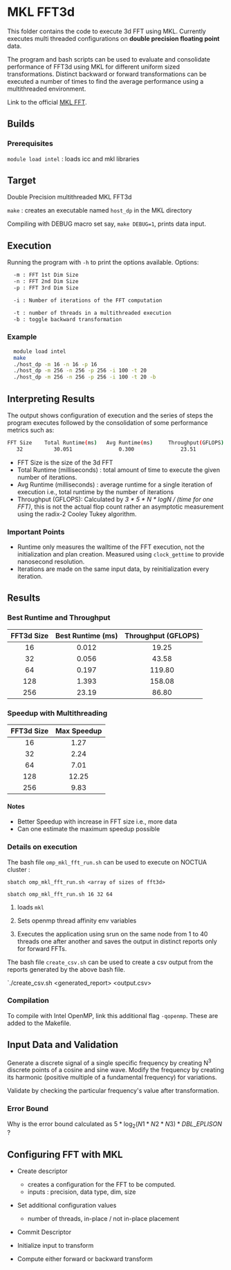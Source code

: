 # MKL FFT3d

This folder contains the code to execute 3d FFT using MKL. Currently executes
multi threaded configurations on **double precision floating point** data.  

The program and bash scripts can be used to evaluate and consolidate performance of FFT3d using MKL for different uniform sized transformations. Distinct backward or forward transformations can be executed a number of times to find the average performance using a multithreaded environment.

Link to the official [MKL FFT](https://software.intel.com/en-us/node/521955).

## Builds

### Prerequisites

`module load intel` : loads icc and mkl libraries

## Target

Double Precision multithreaded MKL FFT3d

`make` : creates an executable named `host_dp` in the MKL directory

Compiling with DEBUG macro set say, `make DEBUG=1`, prints data input.

## Execution

Running the program with `-h` to print the options available.
Options:

```bash
  -m : FFT 1st Dim Size
  -n : FFT 2nd Dim Size
  -p : FFT 3rd Dim Size

  -i : Number of iterations of the FFT computation

  -t : number of threads in a multithreaded execution
  -b : toggle backward transformation
```

### Example

```bash
  module load intel
  make
  ./host_dp -m 16 -n 16 -p 16 
  ./host_dp -m 256 -n 256 -p 256 -i 100 -t 20
  ./host_dp -m 256 -n 256 -p 256 -i 100 -t 20 -b
```

## Interpreting Results

The output shows configuration of execution and the series of steps the program
executes followed by the consolidation of some performance metrics such as:

```bash
FFT Size    Total Runtime(ms)   Avg Runtime(ms)     Throughput(GFLOPS)
   32          30.051               0.300               23.51
```

- FFT Size is the size of the 3d FFT
- Total Runtime (milliseconds) : total amount of time to execute the given
  number of iterations.
- Avg Runtime (milliseconds) : average runtime for a single iteration of execution i.e.,
  total runtime by the number of iterations
- Throughput (GFLOPS): Calculated by *3 * 5 * N * logN / (time for one FFT)*, this is not the actual flop count rather an asymptotic measurement using the
  radix-2 Cooley Tukey algorithm.

### Important Points

- Runtime only measures the walltime of the FFT execution, not the
  initialization and plan creation. Measured using `clock_gettime` to provide
  nanosecond resolution.
- Iterations are made on the same input data, by reinitialization every iteration.

## Results

### Best Runtime and Throughput

| FFT3d Size | Best Runtime (ms) | Throughput (GFLOPS) |
|:----------:|:-----------------:|:-------------------:|
|     16     |   0.012           |     19.25           |
|     32     |   0.056           |     43.58           |
|     64     |   0.197           |    119.80           |
|     128    |   1.393           |    158.08           |
|     256    |    23.19          |     86.80           |

### Speedup with Multithreading

| FFT3d Size | Max Speedup |
|:----------:|:-----------:|
|     16     |     1.27    |
|     32     |     2.24    |
|     64     |     7.01    |
|     128    |     12.25   |
|     256    |     9.83    |

#### Notes

- Better Speedup with increase in FFT size i.e., more data
- Can one estimate the maximum speedup possible

### Details on execution

The bash file `omp_mkl_fft_run.sh` can be used to execute on NOCTUA cluster :
```
sbatch omp_mkl_fft_run.sh <array of sizes of fft3d>

sbatch omp_mkl_fft_run.sh 16 32 64
```

1. loads `mkl`

2. Sets openmp thread affinity env variables

3. Executes the application using srun on the same node from 1 to 40 threads
one after another and saves the output in distinct reports only for forward FFTs.

The bash file `create_csv.sh` can be used to create a csv output from the reports generated by the above bash file.

`./create_csv.sh <generated_report> <output.csv>

### Compilation

To compile with Intel OpenMP, link this additional flag `-qopenmp`. These are added to the Makefile.

## Input Data and Validation

Generate a discrete signal of a single specific frequency by creating N<sup>3</sup> discrete points of a cosine and sine wave. Modify the frequency by creating its harmonic (positive multiple of a fundamental frequency) for variations.

Validate by checking the particular frequency's value after transformation.

### Error Bound

Why is the error bound calculated as $5 * \log _{2}(N1*N2*N3) * DBL\_EPLISON$ ?

## Configuring FFT with MKL

- Create descriptor
  - creates a configuration for the FFT to be computed.
  - inputs : precision, data type, dim, size

- Set additional configuration values
  - number of threads, in-place / not in-place placement

- Commit Descriptor

- Initialize input to transform

- Compute either forward or backward transform